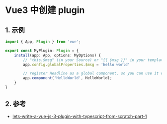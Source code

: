 <!--#region
@author 吴钦飞
@email wuqinfei@qq.com
@create date 2023-10-10 15:44:13
@modify date 2023-10-10 15:44:13
@desc [description]
#endregion-->


# Vue3 中创建 plugin

## 1. 示例

```ts
import { App, Plugin } from 'vue';

export const MyPlugin: Plugin = {
    install(app: App, options: MyOptions) {
        // "this.$msg" (in your Source) or "{{ $msg }}" in your templates
        app.config.globalProperties.$msg = 'hello world'

        // register Headline as a global component, so you can use it wherever you want in your app
        app.component('HelloWorld', HelloWorld);
    }
}
```

## 2. 参考

* [lets-write-a-vue-js-3-plugin-with-typescript-from-scratch-part-1](https://q-now.de/2021/10/lets-write-a-vue-js-3-plugin-with-typescript-from-scratch-part-1/)